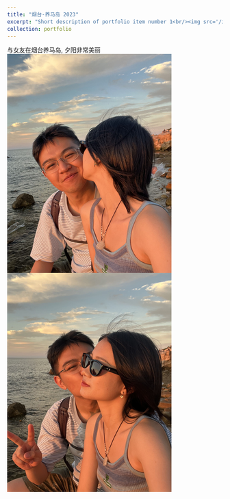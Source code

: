 ```yaml
---
title: "烟台-养马岛 2023"
excerpt: "Short description of portfolio item number 1<br/><img src='/images/merge_from_ofoct1.jpg'>"
collection: portfolio
---
```


与女友在烟台养马岛, 夕阳非常美丽
<img src='/images/merge_from_ofoct1.jpg'>
